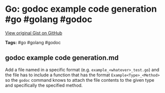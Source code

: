 # Go: godoc example code generation #go #golang #godoc

[View original Gist on GitHub](https://gist.github.com/Integralist/889ab6d1d9052f05de06a6b1ecd1c5a1)

**Tags:** #go #golang #godoc

## godoc example code generation.md

Add a file named in a specific format (e.g. `example_<whatever>_test.go`) and the file has to include a function that has the format `Example<Type>_<Method>` so the `godoc` command knows to attach the file contents to the given type and specifically the specified method.

